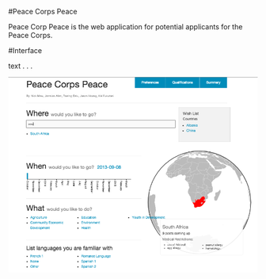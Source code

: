 


#Peace Corps Peace

Peace Corp Peace is the web application for potential applicants for the Peace Corps.



#Interface

text . . . 

![peace corp peace website](/img/screen_shot_website.png)



